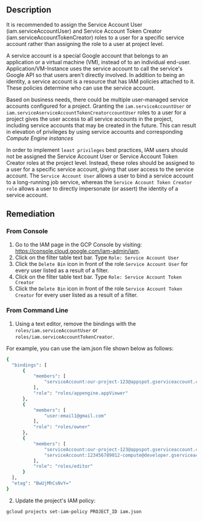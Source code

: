 ## Description

It is recommended to assign the Service Account User (iam.serviceAccountUser) and Service Account Token Creator (iam.serviceAccountTokenCreator) roles to a user for a specific service account rather than assigning the role to a user at project level.

A service account is a special Google account that belongs to an application or a virtual machine (VM), instead of to an individual end-user. Application/VM-Instance uses the service account to call the service's Google API so that users aren't directly involved. In
addition to being an identity, a service account is a resource that has IAM policies attached to it. These policies determine who can use the service account.

Based on business needs, there could be multiple user-managed service accounts configured for a project. Granting the `iam.serviceAccountUser` or `iam.serviceAserviceAccountTokenCreatorccountUser` roles to a user for a project gives the user access to all service accounts in the project, including service accounts that may be created in the future. This can result in elevation of privileges by using service accounts and corresponding *Compute Engine instances*

In order to implement `least privileges` best practices, IAM users should not be assigned the Service Account User or Service Account Token Creator roles at the project level.
Instead, these roles should be assigned to a user for a specific service account, giving that user access to the service account. The `Service Account User` allows a user to bind a
service account to a long-running job service, whereas the `Service Account Token Creator role` allows a user to directly impersonate (or assert) the identity of a service account.

## Remediation

### From Console

1. Go to the IAM page in the GCP Console by visiting: https://console.cloud.google.com/iam-admin/iam.
2. Click on the filter table text bar. Type `Role: Service Account User`
3. Click the `Delete Bin` icon in front of the role `Service Account User` for every user listed as a result of a filter.
4. Click on the filter table text bar. Type `Role: Service Account Token Creator`
5. Click the `Delete Bin` icon in front of the role `Service Account Token Creator` for every user listed as a result of a filter.

### From Command Line

1. Using a text editor, remove the bindings with the `roles/iam.serviceAccountUser` or `roles/iam.serviceAccountTokenCreator`.

For example, you can use the iam.json file shown below as follows:

  ```bash
{
    "bindings": [
        {
            "members": [
                "serviceAccount:our-project-123@appspot.gserviceaccount.com"
            ],
            "role": "roles/appengine.appViewer"
        },
        {
            "members": [
                "user:email1@gmail.com"
            ],
            "role": "roles/owner"
        },
        {
            "members": [
                "serviceAccount:our-project-123@appspot.gserviceaccount.com",
                "serviceAccount:123456789012-compute@developer.gserviceaccount.com"
            ],
            "role": "roles/editor"
        }
    ],
    "etag": "BwUjMhCsNvY="
}
  ```
2. Update the project's IAM policy:
  ```bash
  gcloud projects set-iam-policy PROJECT_ID iam.json
  ```
